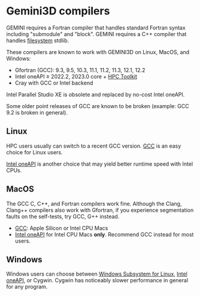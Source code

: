 # Gemini3D compilers

GEMINI requires a Fortran compiler that handles standard Fortran syntax including "submodule" and "block".
GEMINI requires a C++ compiler that handles
[filesystem](https://en.cppreference.com/w/cpp/filesystem)
stdlib.

These compilers are known to work with GEMINI3D on Linux, MacOS, and Windows:

* Gfortran (GCC): 9.3, 9.5, 10.3, 11.1, 11.2, 11.3, 12.1, 12.2
* Intel oneAPI &ge; 2022.2, 2023.0 core + [HPC Toolkit](https://software.intel.com/content/www/us/en/develop/tools/oneapi/hpc-toolkit.html)
* Cray with GCC or Intel backend

Intel Parallel Studio XE is obsolete and replaced by no-cost Intel oneAPI.

Some older point releases of GCC are known to be broken (example: GCC 9.2 is broken in general).

## Linux

HPC users usually can switch to a recent GCC version.
[GCC](./Linux_gcc.md)
is an easy choice for Linux users.

[Intel oneAPI](./Linux_intel_oneapi.md)
is another choice that may yield better runtime speed with Intel CPUs.

## MacOS

The GCC C, C++, and Fortran compilers work fine.
Although the Clang, Clang++ compilers also work with Gfortran, if you experience segmentation faults on the self-tests, try GCC, G++ instead.

* [GCC](./MacOS_gcc.md): Apple Silicon or Intel CPU Macs
* [Intel oneAPI](./MacOS_intel_oneapi.md) for Intel CPU Macs **only**. Recommend GCC instead for most users.

## Windows

Windows users can choose between
[Windows Subsystem for Linux](./Linux_gcc.md),
[Intel oneAPI](./Windows_intel_oneapi.md),
or Cygwin.
Cygwin has noticeably slower performance in general for any program.
